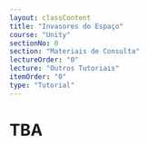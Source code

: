 ```yaml
---
layout: classContent
title: "Invasores do Espaço"
course: "Unity"
sectionNo: 0
section: "Materiais de Consulta"
lectureOrder: "0"
lecture: "Outros Tutoriais"
itemOrder: "0"
type: "Tutorial"
---
```


# TBA